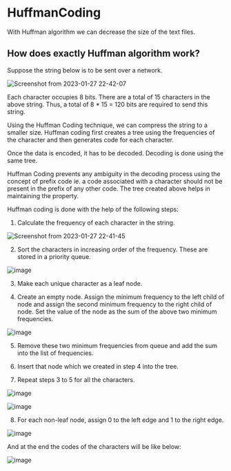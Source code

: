 # HuffmanCoding
With Huffman algorithm we can decrease the size of the text files.

## How does exactly Huffman algorithm work?
Suppose the string below is to be sent over a network.

![Screenshot from 2023-01-27 22-42-07](https://user-images.githubusercontent.com/95637102/215175446-ad028505-a762-4926-bf6c-eb687291fd4a.png)

Each character occupies 8 bits. There are a total of 15 characters in the above string. Thus, a total of 8 * 15 = 120 bits are required to send this string.

Using the Huffman Coding technique, we can compress the string to a smaller size.
Huffman coding first creates a tree using the frequencies of the character and then generates code for each character.

Once the data is encoded, it has to be decoded. Decoding is done using the same tree.

Huffman Coding prevents any ambiguity in the decoding process using the concept of prefix code ie. a code associated with a character should not be present in the prefix of any other code. The tree created above helps in maintaining the property.

Huffman coding is done with the help of the following steps:
1. Calculate the frequency of each character in the string.

![Screenshot from 2023-01-27 22-41-45](https://user-images.githubusercontent.com/95637102/215176922-8e5cd82f-78bf-46eb-82ee-bcf045b2fda4.png)

2. Sort the characters in increasing order of the frequency. These are stored in a priority queue.

![image](https://user-images.githubusercontent.com/95637102/215177621-10a54de7-8247-4b18-b824-c951a371b10d.png)

3. Make each unique character as a leaf node.

4. Create an empty node. Assign the minimum frequency to the left child of node and assign the second minimum frequency to the right child of node. Set the value of the node as the sum of the above two minimum frequencies.

![image](https://user-images.githubusercontent.com/95637102/215178683-01247852-a89c-4b1d-afd7-04e26e7d99fb.png)

5. Remove these two minimum frequencies from queue and add the sum into the list of frequencies.

6. Insert that node which we created in step 4 into the tree.

7. Repeat steps 3 to 5 for all the characters.

![image](https://user-images.githubusercontent.com/95637102/215179427-9dff8cd4-9d0f-4a1d-a049-12eb3c74a384.png)

![image](https://user-images.githubusercontent.com/95637102/215474460-cc9c2b82-8b6b-4bdf-a829-9d74de06c9e1.png)

8. For each non-leaf node, assign 0 to the left edge and 1 to the right edge.

![image](https://user-images.githubusercontent.com/95637102/215474679-fce89144-7614-4781-86f5-7bdccde73091.png)

And at the end the codes of the characters will be like below:

![image](https://user-images.githubusercontent.com/95637102/215475197-8c44d40f-c1ed-4e87-80e9-632988784eb9.png)

